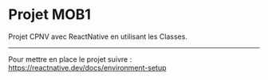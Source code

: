 # Projet MOB1

Projet CPNV avec ReactNative en utilisant les Classes.

------------
Pour mettre en place le projet suivre : https://reactnative.dev/docs/environment-setup

